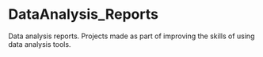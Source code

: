 # DataAnalysis_Reports
Data analysis reports. Projects made as part of improving the skills of using data analysis tools.
